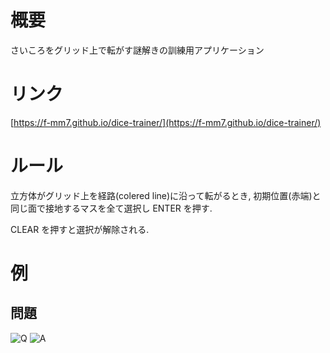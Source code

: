 # 概要

さいころをグリッド上で転がす謎解きの訓練用アプリケーション

# リンク

[https://f-mm7.github.io/dice-trainer/](https://f-mm7.github.io/dice-trainer/)

# ルール

立方体がグリッド上を経路(colered line)に沿って転がるとき,
初期位置(赤端)と同じ面で接地するマスを全て選択し ENTER を押す.

CLEAR を押すと選択が解除される.

# 例

## 問題
![Q](https://github.com/F-mM7/dice-trainer/assets/121377389/da1cd630-c241-4874-a3cf-5bc0d1a4b457)
![A](https://github.com/F-mM7/dice-trainer/assets/121377389/963317ad-c8b4-4de3-9505-bbb6fd7ee07a)
